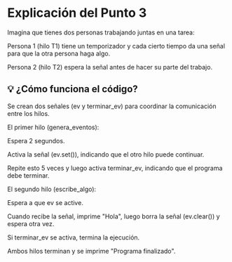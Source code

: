 # Explicación del Punto 3

Imagina que tienes dos personas trabajando juntas en una tarea:

Persona 1 (hilo T1) tiene un temporizador y cada cierto tiempo da una señal para que la otra persona haga algo.

Persona 2 (hilo T2) espera la señal antes de hacer su parte del trabajo.

## 💡 ¿Cómo funciona el código?

Se crean dos señales (ev y terminar_ev) para coordinar la comunicación entre los hilos.

El primer hilo (genera_eventos):

Espera 2 segundos.

Activa la señal (ev.set()), indicando que el otro hilo puede continuar.

Repite esto 5 veces y luego activa terminar_ev, indicando que el programa debe terminar.

El segundo hilo (escribe_algo):

Espera a que ev se active.

Cuando recibe la señal, imprime "Hola", luego borra la señal (ev.clear()) y espera otra vez.

Si terminar_ev se activa, termina la ejecución.

Ambos hilos terminan y se imprime "Programa finalizado".
